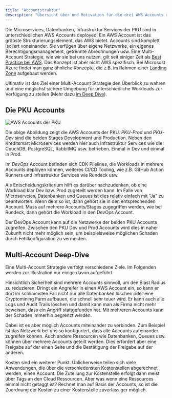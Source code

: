 ```yaml
---
title: "Accountstruktur"
description: "Übersicht über und Motivation für die drei AWS Accounts der PKU."
---
```


Die Microservices, Datenbanken, Infrastruktur Services der PKU sind in
unterschiedlichen AWS Accounts deployed. Ein AWS Account ist das gröbste
Strukturierungselement, das AWS bietet. Accounts sind komplett isoliert
voneinander. Sie verfügen über eigene Netzwerke, ein eigenes
Berechtigungsmanagement, getrennte Abrechnungen usw. Eine Multi-Account
Strategie, wie wir sie bei uns nutzen, gilt seit einiger Zeit als [Best Practice
bei AWS](https://docs.aws.amazon.com/controltower/latest/userguide/aws-multi-account-landing-zone.html).
Das Konzept ist aber nicht AWS spezifisch. Bei Microsost Azure findet man
ganz ähnliche Konzepte, die z.B. im Rahmen einer [Landing Zone](https://docs.microsoft.com/en-us/azure/cloud-adoption-framework/ready/enterprise-scale/architecture#landing-zone-in-enterprise-scale) aufgebaut werden.

Ultimativ ist das Ziel einer Multi-Account Strategie den Überblick zu wahren
und eine möglichst sichere Umgebung für unterschiedliche Workloads zur
Verfügung zu stellen (Mehr dazu [im Deep Dive](#multi-account-deep-dive)).

## Die PKU Accounts

![AWS Accounts der PKU](/aws/architecture/accounts.svg)

Die obige Abbildung zeigt die AWS Accounts der PKU. *PKU-Prod* und *PKU-Dev*
sind die beiden Stages Development und Production. Neben den Kreditsmart
Microservices werden hier auch Infrastruktur Services wie die CouchDB, PostgreSQL,
RabbitMQ usw. betrieben. Einmal in Dev und einmal in Prod.

Im *DevOps* Account befinden sich CDK Pilelines, die Workloads in mehrere Accounts
deployen können, weiteres CI/CD Tooling, wie z.B. GitHub Action Runners und
Infrastruktur Services wie Rundeck usw. 

Als Entscheidungskriterium hilft es darüber nachzudenken, ob eine Workload klar
Dev bzw. Prod zugeteilt werden kann. Im Falle von Microservcies, Datenbanken
und Queues ist dies relativ einfach mit "Ja" zu beantworten. Wenn dem so ist,
dann gehört sie in den entsprechenden Account.
Muss auf mehrere Accounts/Stages zugegriffen werden, wie bei Rundeck, dann
gehört die Workload in den DevOps Account.

Der DevOps Account kann auf die Netzwerke der beiden PKU Accounts zugreifen.
Zwischen den PKU Dev und Prod Accounts wird dies in naher Zukunft nicht mehr
möglich sein, um beispielsweise möglichen Schaden durch Fehlkonfiguration zu
vermeiden.

## Multi-Account Deep-Dive

Eine Multi-Account Strategie verfolgt verschiedene Ziele. Im Folgenden werden
zur Illustration nur einige davon aufgeführt.

Hinsichtlich Sicherheit sind mehrere Accounts sinnvoll, um den Blast Radius zu
reduzieren. Dringt ein Angreifer in einen AWS Account ein, so kann er dort im
schlimmsten Fall nicht nur alle Datenbanken löschen oder eine Cryptomining Farm
aufbauen, die schnell sehr teuer wird. Er kann auch alle Logs und Audit Trails
löschen und damit kann man als Firma nicht mehr beweisen, dass ein Angriff
stattgefunden hat. Mit mehreren Accounts kann der Schaden immerhin begrenzt
werden.

Dabei ist es aber möglich Accounts miteinander zu verbinden. Zum Beispiel ist das
Netzwerk bei uns so konfiguriert, dass alle Accounts aufeinander zugreifen
können. Auch andere Ressourcen wie Datenbanken, Queues usw. können über mehrere
Accounts geteilt werden. Dies erfordert aber eine Freigabe auf der einen Seite
und die Bestätigung der Freigabe auf der anderen.

Kosten sind ein weiterer Punkt. Üblicherweise teilen sich viele Anwendungen,
die über die verschiedensten Kostenstellen abgerechnet werden, einen Account.
Die Zuteilung zur Kostenstelle erfolgt dann meist über Tags an den Cloud
Ressourcen. Aber was wenn eine Ressources einmal nicht getaggt ist? Rechnet man
auf Basis der Accounts, so ist die Zuordnung der Kosten zu einer Kostenstelle
zuverlässiger möglich.

